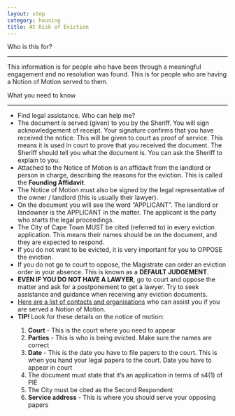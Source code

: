 ```yaml
---
layout: step
category: housing
title: At Risk of Eviction
---
```

<div class="intro">
  <div class="header"><i class="fa fa-fw fa-users" aria-hidden="true"></i> Who is this for?</div>
  <hr>
  <div class="content">
    <p>This information is for people who have been through a meaningful engagement and no resolution was found. This is for people who are having a Notion of Motion served to them.</p>
  </div>
</div>

<div class="summary">
  <div class="header"><i class="fa fa-fw fa-exclamation-circle" aria-hidden="true"></i> What you need to know</div>
  <hr>
  <div class="content">
    <ul class="fa-ul">
      <li><i class="fa-li fa fa-search"></i>Find legal assistance. <span class="hidden-print" role="button" data-toggle="collapse" data-parent="#accordion" href="#collapseTen" aria-expanded="true" aria-controls="collapseTen"><a onclick="scrollToDiv('headingTen')">Who can help me?</a></span></li>
      <li><i class="fa-li fa fa-file-text-o"></i>The document is served (given) to you by the Sheriff. You will sign acknowledgement of receipt. Your signature confirms that you have received the notice. This will be given to court as proof of service. This means it is used in court to prove that you received the document. The Sheriff should tell you what the document is. You can ask the Sheriff to explain to you.</li>
      <li><i class="fa-li fa fa-file-text-o"></i>Attached to the Notice of Motion is an affidavit from the landlord or person in charge, describing the reasons for the eviction. This is called the <strong>Founding Affidavit</strong>.</li>
      <li><i class="fa-li fa fa-gavel"></i>The Notice of Motion must also be signed by the legal representative of the owner / landlord (this is usually their lawyer).</li>
      <li><i class="fa-li fa fa-gavel"></i>On the document you will see the word “APPLICANT”. The landlord or landowner is the APPLICANT in the matter. The applicant is the party who starts the legal proceedings.</li>
      <li><i class="fa-li fa fa-gavel"></i>The City of Cape Town MUST be cited (referred to) in every eviction application.  This means their names should be on the document, and they are expected to respond.</li>
      <li><i class="fa-li fa fa-gavel"></i>If you do not want to be evicted, it is very important for you to OPPOSE the eviction.</li>
      <li><i class="fa-li fa fa-gavel"></i>If you do not go to court to oppose, the Magistrate can order an eviction order in your absence. This is known as a <strong>DEFAULT JUDGEMENT</strong>. </li>
      <li><i class="fa-li fa fa-gavel"></i><strong>EVEN IF YOU DO NOT HAVE A LAWYER</strong>, go to court and oppose the matter and ask for a postponement to get a lawyer. Try to seek assistance and guidance when receiving any eviction documents.</li>
      <li><i class="fa-li fa fa-gavel"></i><a href="#">Here are a list of contacts and organisations</a> who can assist you if you are served a Notion of Motion.</li>
      <li><i class="fa-li fa fa-lightbulb-o"></i><strong>TIP! </strong> Look for these details on the notice of motion:</li>
        <ol>
          <li><strong>Court</strong> - This is the court where you need to appear</li>
		  <li><strong>Parties</strong> - This is who is being evicted. Make sure the names are correct</li>
		  <li><strong>Date</strong> - This is the date you have to file papers to the court. This is when you hand your legal papers to the court. Date you have to appear in court</li>
		  <li>The document must state that it’s an application in terms of s4(1) of PIE</li>
		  <li>The City must be cited as the Second Respondent</li>
		  <li><strong>Service address</strong> - This is where you should serve your opposing papers</li>
		</ol>
    </ul>
  </div>
</div>
